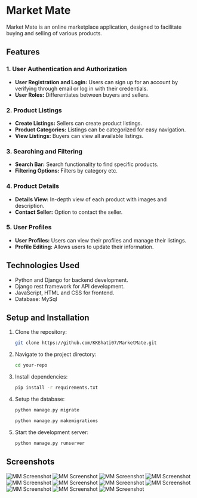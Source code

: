 # Market Mate

Market Mate is an online marketplace application, designed to facilitate buying and selling of various products.

## Features

### 1. User Authentication and Authorization

- **User Registration and Login:** Users can sign up for an account by verifying through email or log in with their credentials.
- **User Roles:** Differentiates between buyers and sellers.

### 2. Product Listings

- **Create Listings:** Sellers can create product listings.
- **Product Categories:** Listings can be categorized for easy navigation.
- **View Listings:** Buyers can view all available listings.

### 3. Searching and Filtering

- **Search Bar:** Search functionality to find specific products.
- **Filtering Options:** Filters by category etc.

### 4. Product Details

- **Details View:** In-depth view of each product with images and description.
- **Contact Seller:** Option to contact the seller.

### 5. User Profiles

- **User Profiles:** Users can view their profiles and manage their listings.
- **Profile Editing:** Allows users to update their information.


## Technologies Used

- Python and Django for backend development.
- Django rest framework for API development.
- JavaScript, HTML and CSS for frontend.
- Database: MySql

## Setup and Installation


1. Clone the repository:

    ```bash
    git clone https://github.com/KKBhati07/MarketMate.git
    ```

2. Navigate to the project directory:

    ```bash
    cd your-repo
    ```

3. Install dependencies:

    ```bash
    pip install -r requirements.txt
    ```

4. Setup the database:

    ```bash
    python manage.py migrate
    ```
    ```bash
    python manage.py makemigrations
    ```

5. Start the development server:

    ```bash
    python manage.py runserver
    ```




## Screenshots

![MM Screenshot](./static/images/screenshots/1.png)
![MM Screenshot](./static/images/screenshots/2.png)
![MM Screenshot](./static/images/screenshots/3.png)
![MM Screenshot](./static/images/screenshots/4.png)
![MM Screenshot](./static/images/screenshots/5.png)
![MM Screenshot](./static/images/screenshots/6.png)
![MM Screenshot](./static/images/screenshots/7.png)
![MM Screenshot](./static/images/screenshots/8.png)
![MM Screenshot](./static/images/screenshots/9.png)
![MM Screenshot](./static/images/screenshots/10.png)
![MM Screenshot](./static/images/screenshots/11.png)


